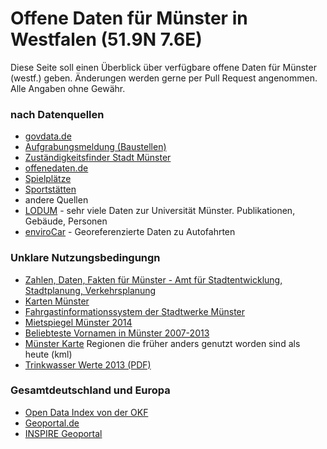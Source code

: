 # Offene Daten für Münster in Westfalen (51.9N 7.6E)

Diese Seite soll einen Überblick über verfügbare offene Daten für Münster (westf.) geben. Änderungen werden gerne per Pull Request angenommen. Alle Angaben ohne Gewähr.

### nach Datenquellen
- [govdata.de](https://www.govdata.de)
 - [Aufgrabungsmeldung (Baustellen)](https://www.govdata.de/suchen/-/details/aufgrabungsmeldung-stadt-munster)
 - [Zuständigkeitsfinder Stadt Münster](https://www.govdata.de/suchen/-/details/zustandigkeitsfinder-der-stadt-munster)
- [offenedaten.de](https://offenedaten.de)
 - [Spielplätze](https://offenedaten.de/dataset/muenster-spielpl-tze-in-m-nster)
 - [Sportstätten](https://offenedaten.de/dataset/muenster-sportst-tten-in-m-nster)
- andere Quellen
 - [LODUM](http://lodum.de/) - sehr viele Daten zur Universität Münster. Publikationen, Gebäude, Personen
 - [enviroCar](https://envirocar.org/) - Georeferenzierte Daten zu Autofahrten

### Unklare Nutzungsbedingungn
- [Zahlen, Daten, Fakten für Münster - Amt für Stadtentwicklung, Stadtplanung, Verkehrsplanung](http://www.muenster.de/stadt/stadtplanung/zahlen.html)
- [Karten Münster](http://www.muenster.de/stadt/stadtplanung/statistik.html)
- [Fahrgastinformationssystem der Stadtwerke Münster](http://www.stadtwerke-muenster.de/fis/)
- [Mietspiegel Münster 2014](http://www.wohnungsboerse.net/mietspiegel-Muenster/5389)
- [Beliebteste Vornamen in Münster 2007-2013](http://www.stadt-muenster.de/standesamt/geburten/vorname.html)
- [Münster Karte](http://aa-zoo.de/muenster-map/) Regionen die früher anders genutzt worden sind als heute (kml)
- [Trinkwasser Werte 2013 (PDF)](https://www.stadtwerke-muenster.de/fileadmin/stwms/trinkwasser/produkte/dokumente/SWMS_Trinkwasseranalyse_2013.pdf)

### Gesamtdeutschland und Europa
- [Open Data Index von der OKF](https://index.okfn.org/country/overview/Germany/)
- [Geoportal.de](http://www.geoportal.de/DE/Geoportal/geoportal.html?lang=de)
- [INSPIRE Geoportal](http://inspire-geoportal.ec.europa.eu/discovery/)
